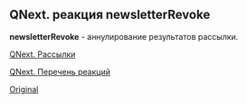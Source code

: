 ## QNext. реакция newsletterRevoke

**newsletterRevoke** - аннулирование результатов рассылки.



[QNext. Рассылки](/docs-test/admin/newsletters-about)

[QNext. Перечень реакций](/docs-test/reactions)
  
[Original](https://telegra.ph/QNext-admin-reaction-newsletterRevoke-05-08)